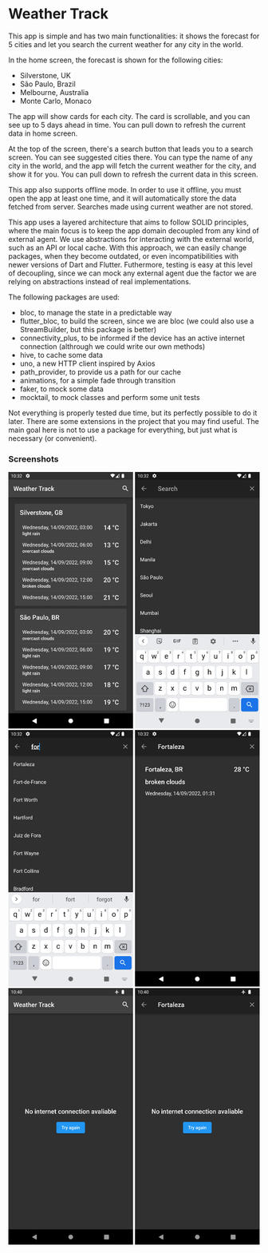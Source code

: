 # Weather Track

This app is simple and has two main functionalities: it shows the forecast for 5 cities and let you search the current weather for any city in the world.

In the home screen, the forecast is shown for the following cities:

- Silverstone, UK
- São Paulo, Brazil
- Melbourne, Australia
- Monte Carlo, Monaco

The app will show cards for each city. The card is scrollable, and you can see up to 5 days ahead in time. You can pull down to refresh the current data in home screen.

At the top of the screen, there's a search button that leads you to a search screen. You can see suggested cities there. You can type the name of any city in the world, and the app will fetch the current weather for the city, and show it for you. You can pull down to refresh the current data in this screen.

This app also supports offline mode. In order to use it offline, you must open the app at least one time, and it will automatically store the data fetched from server. Searches made using current weather are not stored.

This app uses a layered architecture that aims to follow SOLID principles, where the main focus is to keep the app domain decoupled from any kind of external agent. We use abstractions for interacting with the external world, such as an API or local cache. With this approach, we can easily change packages, when they become outdated, or even incompatibilities with newer versions of Dart and Flutter. Futhermore, testing is easy at this level of decoupling, since we can mock any external agent due the factor we are relying on abstractions instead of real implementations.

The following packages are used:
  - bloc, to manage the state in a predictable way
  - flutter_bloc, to build the screen, since we are bloc (we could also use a StreamBuilder, but this package is better) 
  - connectivity_plus, to be informed if the device has an active internet connection (althrough we could write our own methods)
  - hive, to cache some data
  - uno, a new HTTP client inspired by Axios
  - path_provider, to provide us a path for our cache
  - animations, for a simple fade through transition
  - faker, to mock some data
  - mocktail, to mock classes and perform some unit tests

Not everything is properly tested due time, but its perfectly possible to do it later. There are some extensions in the project that you may find useful. The main goal here is not to use a package for everything, but just what is necessary (or convenient).

### Screenshots

<span>
  <img src="https://raw.githubusercontent.com/pedrolemoz/weather_track/master/assets/1.png" width=250px/>
  <img src="https://raw.githubusercontent.com/pedrolemoz/weather_track/master/assets/2.png" width=250px/>
  <img src="https://raw.githubusercontent.com/pedrolemoz/weather_track/master/assets/3.png" width=250px/>
</span>

<span>
  <img src="https://raw.githubusercontent.com/pedrolemoz/weather_track/master/assets/4.png" width=250px/>
  <img src="https://raw.githubusercontent.com/pedrolemoz/weather_track/master/assets/5.png" width=250px/>
  <img src="https://raw.githubusercontent.com/pedrolemoz/weather_track/master/assets/6.png" width=250px/>
</span>
